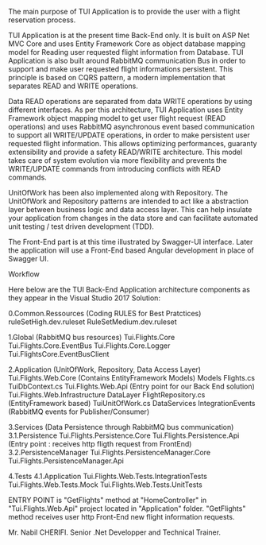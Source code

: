 The main purpose of TUI Application is to provide the user with a flight reservation process.

TUI Application is at the present time Back-End only. 
It is built on ASP Net MVC Core and uses Entity Framework Core as object database mapping model for Reading user requested flight information from Database.
TUI Application is also built around RabbitMQ communication Bus in order to support and make user requested flight informations persistent.
This principle is based on CQRS pattern, a modern implementation that separates READ and WRITE operations. 

Data READ operations are separated from data WRITE operations by using different interfaces. As per this architecture, TUI Application uses Entity Framework object mapping model to get user flight request (READ operations) and uses RabbitMQ asynchronous event based communication to support all WRITE/UPDATE operations, in order to make persistent user requested flight information. 
This allows optimizing performances, guaranty extensibility and provide a safety READ/WRITE architecture. This model takes care of system evolution via more flexibility and prevents the WRITE/UPDATE commands from introducing conflicts with READ commands.

UnitOfWork has been also implemented along with Repository. The UnitOfWork and Repository patterns are intended to act like a abstraction layer between business logic and data access layer. This can help insulate your application from changes in the data store and can facilitate automated unit testing / test driven development (TDD).  

The Front-End part is at this time illustrated by Swagger-UI interface. 
Later the application will use a Front-End based Angular development in place of Swagger UI.

Workflow 

Here below are the TUI Back-End Application architecture components as they appear in the Visual Studio 2017 Solution:

0.Common.Ressources (Coding RULES for Best Pratctices)
  ruleSetHigh.dev.ruleset
  RuleSetMedium.dev.ruleset
  
1.Global (RabbitMQ bus resources)
  Tui.Flights.Core
  Tui.Flights.Core.EventBus
  Tui.Flights.Core.Logger
  Tui.FlightsCore.EventBusClient
  
2.Application (UnitOfWork, Repository, Data Access Layer)
  Tui.Flights.Web.Core (Contains EntityFramework Models)
    Models
      Flights.cs
      TuiDbContext.cs
  Tui.Flights.Web.Api (Entry point for our Back End solution)
  Tui.Flights.Web.Infrastructure
    DataLayer
      FlightRepository.cs (EntityFramework based)
      TuiUnitOfWork.cs
    DataServices
    IntegrationEvents (RabbitMQ events for Publisher/Consumer)
  
3.Services (Data Persistence through RabbitMQ bus communication)
  3.1.Persistence
    Tui.Flights.Persistence.Core
    Tui.Flights.Persistence.Api (Entry point : receives http fligth request from FrontEnd)
  3.2.PersistenceManager
    Tui.Flights.PersistenceManager.Core
    Tui.Flights.PersistenceManager.Api
   
4.Tests
  4.1.Application
    Tui.Flights.Web.Tests.IntegrationTests
    Tui.Flights.Web.Tests.Mock 
    Tui.Flights.Web.Tests.UnitTests

ENTRY POINT is "GetFlights" method at "HomeController" in "Tui.Flights.Web.Api" project located in "Application" folder. 
"GetFlights" method receives user http Front-End new flight information requests.

Mr. Nabil CHERIFI. Senior .Net Developper and Technical Trainer.



